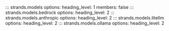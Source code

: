 ::: strands.models
    options:
      heading_level: 1
      members: false
::: strands.models.bedrock
    options:
      heading_level: 2
::: strands.models.anthropic
    options:
      heading_level: 2
::: strands.models.litellm
    options:
      heading_level: 2
::: strands.models.ollama
    options:
      heading_level: 2
